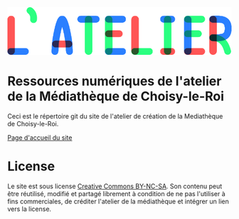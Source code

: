 ![--image titre atelier--](img/titre_latelier.png)

# Ressources numériques de l'atelier de la Médiathèque de Choisy-le-Roi
Ceci est le répertoire git du site de l'atelier de création de la Mediathèque de Choisy-le-Roi.

[Page d'accueil du site](https://darkbeanbbq.github.io/guide-atelier/)

# License

Le site est sous license [Creative Commons BY-NC-SA](https://creativecommons.org/licenses/by-nc-sa/4.0/deed.fr). Son contenu peut être réutilisé, modifié et partagé librement à condition de ne pas l'utiliser à fins commerciales, de créditer l'atelier de la médiathèque et intégrer un lien vers la license.
